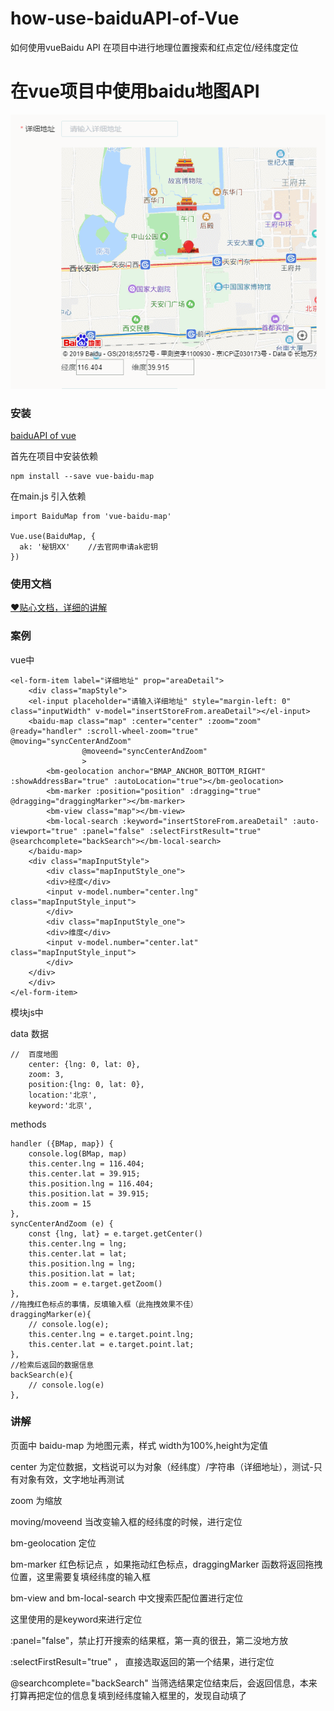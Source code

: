 # how-use-baiduAPI-of-Vue
如何使用vueBaidu API 在项目中进行地理位置搜索和红点定位/经纬度定位


# 在vue项目中使用baidu地图API



![image](https://github.com/Velg03961485/how-use-baiduAPI-of-Vue/blob/master/img/ear.gif)



### 安装


[baiduAPI of vue](https://github.com/Dafrok/vue-baidu-map)


首先在项目中安装依赖


```
npm install --save vue-baidu-map
```


在main.js 引入依赖


```
import BaiduMap from 'vue-baidu-map'

Vue.use(BaiduMap, {
  ak: '秘钥XX'    //去官网申请ak密钥
})
```


### 使用文档


[❤贴心文档，详细的讲解](https://dafrok.github.io/vue-baidu-map/#/zh/start/installation)



### 案例


vue中


```
<el-form-item label="详细地址" prop="areaDetail">
    <div class="mapStyle">
    <el-input placeholder="请输入详细地址" style="margin-left: 0" class="inputWidth" v-model="insertStoreFrom.areaDetail"></el-input>
    <baidu-map class="map" :center="center" :zoom="zoom" @ready="handler" :scroll-wheel-zoom="true"   @moving="syncCenterAndZoom"
                @moveend="syncCenterAndZoom"
                >
        <bm-geolocation anchor="BMAP_ANCHOR_BOTTOM_RIGHT" :showAddressBar="true" :autoLocation="true"></bm-geolocation>
        <bm-marker :position="position" :dragging="true" @dragging="draggingMarker"></bm-marker>
        <bm-view class="map"></bm-view>
        <bm-local-search :keyword="insertStoreFrom.areaDetail" :auto-viewport="true" :panel="false" :selectFirstResult="true" @searchcomplete="backSearch"></bm-local-search>
    </baidu-map>
    <div class="mapInputStyle">
        <div class="mapInputStyle_one">
        <div>经度</div>
        <input v-model.number="center.lng" class="mapInputStyle_input">
        </div>
        <div class="mapInputStyle_one">
        <div>维度</div>
        <input v-model.number="center.lat" class="mapInputStyle_input">
        </div>
    </div>
    </div>
</el-form-item>
```


模块js中


data 数据


```
//  百度地图
    center: {lng: 0, lat: 0},
    zoom: 3,
    position:{lng: 0, lat: 0},
    location:'北京',
    keyword:'北京',
```


methods


```
handler ({BMap, map}) {
    console.log(BMap, map)
    this.center.lng = 116.404;
    this.center.lat = 39.915;
    this.position.lng = 116.404;
    this.position.lat = 39.915;
    this.zoom = 15
},
syncCenterAndZoom (e) {
    const {lng, lat} = e.target.getCenter()
    this.center.lng = lng;
    this.center.lat = lat;
    this.position.lng = lng;
    this.position.lat = lat;
    this.zoom = e.target.getZoom()
},
//拖拽红色标点的事情，反填输入框（此拖拽效果不佳）
draggingMarker(e){
    // console.log(e);
    this.center.lng = e.target.point.lng;
    this.center.lat = e.target.point.lat;
},
//检索后返回的数据信息
backSearch(e){
    // console.log(e)
},
```



### 讲解


页面中 baidu-map  为地图元素，样式  width为100%,height为定值


center 为定位数据，文档说可以为对象（经纬度）/字符串（详细地址），测试-只有对象有效，文字地址再测试


zoom   为缩放


moving/moveend   当改变输入框的经纬度的时候，进行定位


bm-geolocation   定位


bm-marker   红色标记点  ，如果拖动红色标点，draggingMarker 函数将返回拖拽位置，这里需要复填经纬度的输入框


bm-view and bm-local-search   中文搜索匹配位置进行定位


这里使用的是keyword来进行定位


:panel="false"，禁止打开搜索的结果框，第一真的很丑，第二没地方放


:selectFirstResult="true" ， 直接选取返回的第一个结果，进行定位


@searchcomplete="backSearch"   当筛选结果定位结束后，会返回信息，本来打算再把定位的信息复填到经纬度输入框里的，发现自动填了




